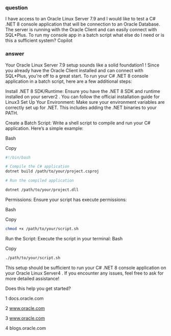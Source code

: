 ### question
I have access to an Oracle Linux Server 7.9 and I would like to test a C# .NET 8  console application that will be connection to an Oracle Database.  The server is running with the Oracle Client and can easily connect with SQL*Plus.  To run my console app in a batch script what else do I need or is this a sufficient system?
Copilot

### answer
Your Oracle Linux Server 7.9 setup sounds like a solid foundation1
! Since you already have the Oracle Client installed and can connect with SQL*Plus, you're off to a great start. To run your C# .NET 8 console application in a batch script, here are a few additional steps:

Install .NET 8 SDK/Runtime: Ensure you have the .NET 8 SDK and runtime installed on your server2
. You can follow the official installation guide for Linux3
Set Up Your Environment: Make sure your environment variables are correctly set up for .NET. This includes adding the .NET binaries to your PATH.

Create a Batch Script: Write a shell script to compile and run your C# application. Here’s a simple example:

Bash

Copy
```bash
#!/bin/bash

# Compile the C# application
dotnet build /path/to/your/project.csproj

# Run the compiled application

dotnet /path/to/your/project.dll
```
Permissions: Ensure your script has execute permissions:

Bash

Copy
```bash
chmod +x /path/to/your/script.sh
```
Run the Script: Execute the script in your terminal:
Bash

Copy
```bash
./path/to/your/script.sh
```
This setup should be sufficient to run your C# .NET 8 console application on your Oracle Linux Server4
. If you encounter any issues, feel free to ask for more detailed assistance!

Does this help you get started?


1
docs.oracle.com

2
www.oracle.com

3
www.oracle.com

4
blogs.oracle.com